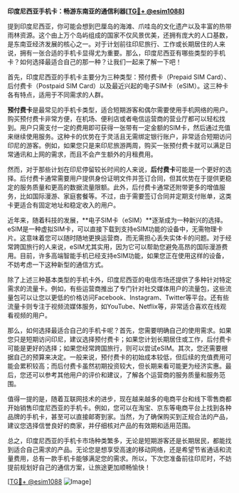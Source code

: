 **印度尼西亚手机卡：畅游东南亚的通信利器[[TG💪+ @esim1088](https://t.me/s/esim1088)]**

提到印度尼西亚，你可能会想到巴厘岛的海滩、爪哇岛的文化遗产以及丰富的热带雨林资源。这个由上万个岛屿组成的国家不仅风景优美，还拥有庞大的人口基数，是东南亚经济发展的核心之一。对于计划前往印尼旅行、工作或长期居住的人来说，拥有一张合适的手机卡显得尤为重要。那么，印度尼西亚有哪些类型的手机卡？如何选择最适合自己的那一种？让我们一起来了解一下吧！

首先，印度尼西亚的手机卡主要分为三种类型：预付费卡（Prepaid SIM Card）、后付费卡（Postpaid SIM Card）以及最近兴起的电子SIM卡（eSIM）。这三种卡各有特点，适用于不同需求的人群。

**预付费卡**是最常见的手机卡类型，适合短期游客和偶尔需要使用手机网络的用户。购买预付费卡非常方便，在机场、便利店或者电信运营商的营业厅都可以轻松找到。用户只需支付一定的费用即可获得一张带有一定金额的SIM卡，然后通过充值来继续使用服务。这种卡的优势在于灵活且无需绑定银行账户，非常适合短期访问印尼的游客。例如，如果您只是来印尼旅游两周，购买一张预付费卡就可以满足日常通讯和上网的需求，而且不会产生额外的月租费用。

然而，对于那些计划在印尼停留较长时间的人来说，**后付费卡**可能是一个更好的选择。后付费卡通常需要用户提供身份证明文件并签订合同，但其优势在于提供更稳定的服务质量和更高的数据流量限额。此外，后付费卡通常还附带更多的增值服务，比如国际漫游、家庭套餐等。不过，由于需要签订合同并定期支付账单，这类卡更适合有固定地址和稳定收入的用户。

近年来，随着科技的发展，**电子SIM卡（eSIM）**逐渐成为一种新兴的选择。eSIM是一种虚拟SIM卡，可以直接下载到支持eSIM功能的设备中，无需物理卡片。这意味着您可以随时随地更换运营商，而无需担心丢失实体卡的问题。对于经常跨国旅行的人来说，eSIM尤其实用，因为它可以帮助您避免高昂的国际漫游费用。目前，许多高端智能手机已经支持eSIM功能，如果您正在使用这样的设备，不妨考虑一下这种新型的通信方式。

除了上述三种基本类型的手机卡外，印度尼西亚的电信市场还提供了多种针对特定需求的流量卡。例如，有些运营商推出了专门针对社交媒体用户的流量包，这些流量包可以让您以更低的价格访问Facebook、Instagram、Twitter等平台。还有些流量卡则专注于视频流媒体服务，如YouTube、Netflix等，非常适合喜欢在线观看视频的用户。

那么，如何选择最适合自己的手机卡呢？首先，您需要明确自己的使用需求。如果您只是短期访问印尼，建议选择预付费卡；如果您计划长期居住或工作，后付费卡可能是更好的选择；如果您经常跨国旅行，则可以尝试eSIM。其次，您还需要根据自己的预算来决定。一般来说，预付费卡的初始成本较低，但后续的充值费用可能会累积较高；而后付费卡虽然初期投资较大，但长期来看可能更为经济实惠。最后，您还可以参考其他用户的评价和建议，了解各个运营商的服务质量和服务范围。

值得一提的是，随着互联网技术的进步，现在越来越多的电商平台和线下零售商都开始销售印度尼西亚的手机卡。例如，您可以在淘宝、京东等电商平台上找到各种品牌的手机卡，甚至可以直接邮寄到家。当然，为了确保购买到正规合法的产品，建议您选择信誉良好的商家，并仔细核对产品的有效期和适用范围。

总之，印度尼西亚的手机卡市场种类繁多，无论是短期游客还是长期居民，都能找到适合自己需求的产品。无论您是想享受高速的移动网络，还是希望节省通话和流量费用，总有一款手机卡能够满足您的需求。所以，下次您准备前往印尼时，不妨提前规划好自己的通信方案，让旅途更加顺畅愉快！

[[TG💪+ @esim1088](https://t.me/s/esim1088) ![Image](https://i.postimg.cc/4NQfJmqS/Snipaste-2025-05-13-00-14-12.png)]